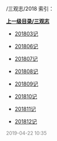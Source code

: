 /三观志/2018 索引：


**[上一级目录/三观志](/三观志/index.md)**

- [201803记](/三观志/2018/201803记.md)

- [201806记](/三观志/2018/201806记.md)

- [201807记](/三观志/2018/201807记.md)

- [201808记](/三观志/2018/201808记.md)

- [201809记](/三观志/2018/201809记.md)

- [201810记](/三观志/2018/201810记.md)

- [201811记](/三观志/2018/201811记.md)

- [201812记](/三观志/2018/201812记.md)


<font size=2 color='grey'> 2019-04-22 10:35 </font>